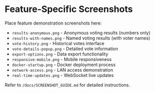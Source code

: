 # Feature-Specific Screenshots

Place feature demonstration screenshots here:

- `results-anonymous.png` - Anonymous voting results (numbers only)
- `results-with-names.png` - Named voting results (with voter names)
- `vote-history.png` - Historical votes interface
- `vote-details-popup.png` - Detailed vote information
- `export-options.png` - Data export functionality
- `responsive-mobile.png` - Mobile responsiveness
- `docker-startup.png` - Docker deployment process
- `network-access.png` - LAN access demonstration
- `real-time-updates.png` - WebSocket live updates

Refer to `/docs/SCREENSHOT_GUIDE.md` for detailed instructions.
